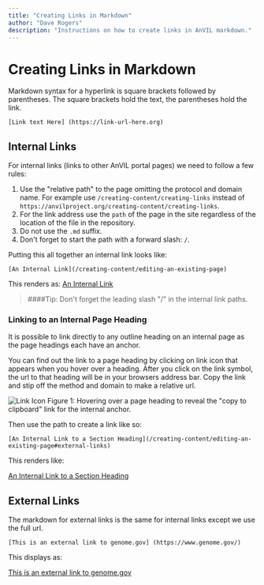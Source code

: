 ```yaml
---
title: "Creating Links in Markdown"
author: "Dave Rogers"
description: "Instructions on how to create links in AnVIL markdown."
---
```


# Creating Links in Markdown

Markdown syntax for a hyperlink is square brackets followed by parentheses. The square brackets hold the text, the  parentheses hold the link.

```
[Link text Here] (https://link-url-here.org)

```


## Internal Links

For internal links (links to other AnVIL portal pages) we need to follow a few rules:

1. Use the "relative path" to the page omitting the protocol and domain name. For example use `/creating-content/creating-links` instead of `https://anvilproject.org/creating-content/creating-links`.
1. For the link address use the `path` of the page in the site regardless of the location of the file in the repository.
1. Do not use the `.md` suffix.
1. Don't forget to start the path with a forward slash: `/`.


Putting this all together an internal link looks like:

```
[An Internal Link](/creating-content/editing-an-existing-page)

```

This renders as: [An Internal Link](/creating-content/editing-an-existing-page)

>####Tip:
> Don't forget the leading slash "/" in the internal link paths.


### Linking to an Internal Page Heading

It is possible to link directly to any outline heading on an internal page as the page headings each have an anchor. 


You can find out the link to a page heading by clicking on link icon that appears when you hover over a heading. After you click on the link symbol, the url to that heading will be in your browsers address bar. Copy the link and stip off the method and domain to make a relative url. 

![Link Icon](../_images/internal-link.png)
<figure-caption>Figure 1: Hovering over a page heading to reveal the "copy to clipboard" link for the internal anchor.</figure-caption>

Then use the path to create a link like so:

```
[An Internal Link to a Section Heading](/creating-content/editing-an-existing-page#external-links)

```

This renders like:

[An Internal Link to a Section Heading](/creating-content/editing-an-existing-page#external-links)

## External Links

The markdown for external links is the same for internal links except we use the full url.
 
```
[This is an external link to genome.gov] (https://www.genome.gov/)

```

This displays as:

[This is an external link to genome.gov](https://www.genome.gov/)



 

